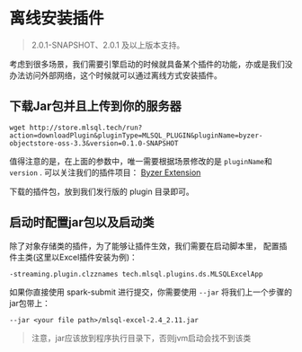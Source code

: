 # 离线安装插件

> 2.0.1-SNAPSHOT、2.0.1 及以上版本支持。

考虑到很多场景，我们需要引擎启动的时候就具备某个插件的功能，亦或是我们没办法访问外部网络，这个时候就可以通过离线方式安装插件。

## 下载Jar包并且上传到你的服务器

```
wget http://store.mlsql.tech/run?action=downloadPlugin&pluginType=MLSQL_PLUGIN&pluginName=byzer-objectstore-oss-3.3&version=0.1.0-SNAPSHOT
```

值得注意的是，在上面的参数中，唯一需要根据场景修改的是 `pluginName`和 `version` . 
可以关注我们的插件项目： [Byzer Extension](https://github.com/byzer-org/byzer-extension)

下载的插件包，放到我们发行版的 plugin 目录即可。

## 启动时配置jar包以及启动类

除了对象存储类的插件，为了能够让插件生效，我们需要在启动脚本里，
配置插件主类(这里以Excel插件安装为例)：

```
-streaming.plugin.clzznames tech.mlsql.plugins.ds.MLSQLExcelApp
```

如果你直接使用 spark-submit 进行提交，你需要使用 `--jar` 将我们上一个步骤的jar包带上：

```
--jar <your file path>/mlsql-excel-2.4_2.11.jar
```

> 注意，jar应该放到程序执行目录下，否则jvm启动会找不到该类